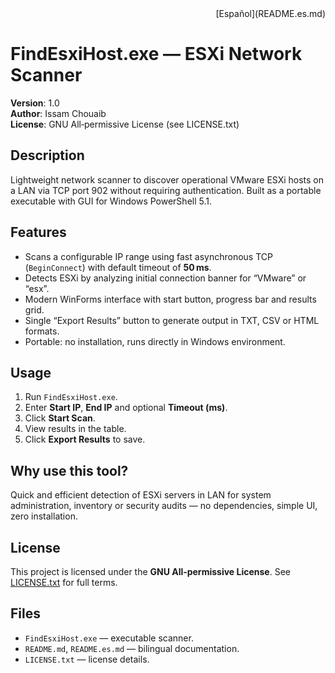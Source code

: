 <div style="text-align: right;">
  [Español](README.es.md)
</div>

# FindEsxiHost.exe — ESXi Network Scanner

**Version**: 1.0  
**Author**: Issam Chouaib  
**License**: GNU All‑permissive License (see LICENSE.txt)

## Description  
Lightweight network scanner to discover operational VMware ESXi hosts on a LAN via TCP port 902 without requiring authentication. Built as a portable executable with GUI for Windows PowerShell 5.1.

## Features
- Scans a configurable IP range using fast asynchronous TCP (`BeginConnect`) with default timeout of **50 ms**.
- Detects ESXi by analyzing initial connection banner for “VMware” or “esx”.
- Modern WinForms interface with start button, progress bar and results grid.
- Single “Export Results” button to generate output in TXT, CSV or HTML formats.
- Portable: no installation, runs directly in Windows environment.

## Usage
1. Run `FindEsxiHost.exe`.
2. Enter **Start IP**, **End IP** and optional **Timeout (ms)**.
3. Click **Start Scan**.
4. View results in the table.
5. Click **Export Results** to save.

## Why use this tool?
Quick and efficient detection of ESXi servers in LAN for system administration, inventory or security audits — no dependencies, simple UI, zero installation.

## License  
This project is licensed under the **GNU All‑permissive License**. See [LICENSE.txt](LICENSE.txt) for full terms.

## Files
- `FindEsxiHost.exe` — executable scanner.
- `README.md`, `README.es.md` — bilingual documentation.
- `LICENSE.txt` — license details.
